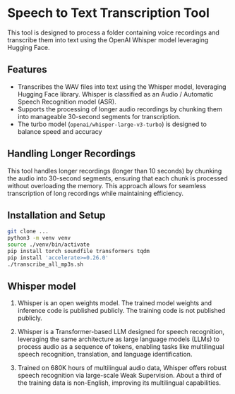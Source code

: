 # Speech to Text Transcription Tool

This tool is designed to process a folder containing voice recordings and transcribe them into text using the OpenAI Whisper model leveraging Hugging Face. 

## Features

- Transcribes the WAV files into text using the Whisper model, leveraging  Hugging Face library. Whisper is classified as an Audio / Automatic Speech Recognition model (ASR).
- Supports the processing of longer audio recordings by chunking them into manageable 30-second segments for transcription.
- The turbo model (`openai/whisper-large-v3-turbo`) is designed to balance speed and accuracy

## Handling Longer Recordings

This tool handles longer recordings (longer than 10 seconds) by chunking the audio into 30-second segments, ensuring that each chunk is processed without overloading the memory. This approach allows for seamless transcription of long recordings while maintaining efficiency.

## Installation and Setup

```bash
git clone ...
python3 -m venv venv
source ./venv/bin/activate
pip install torch soundfile transformers tqdm
pip install 'accelerate>=0.26.0'
./transcribe_all_mp3s.sh
```

## Whisper model

1. Whisper is an open weights model. The trained model weights and inference code is published publicly. The training code is not published publicly.

2. Whisper is a Transformer-based LLM designed for speech recognition, leveraging the same architecture as large language models (LLMs) to process audio as a sequence of tokens, enabling tasks like multilingual speech recognition, translation, and language identification.

3. Trained on 680K hours of multilingual audio data, Whisper offers robust speech recognition via large-scale Weak Supervision. About a third of the training data is non-English, improving its multilingual capabilities.



